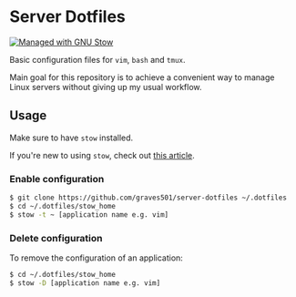 # Server Dotfiles

[![Managed with GNU Stow](https://img.shields.io/badge/Managed%20with-GNU%20Stow-red.svg)](https://www.gnu.org/software/stow/)

Basic configuration files for `vim`, `bash` and `tmux`.

Main goal for this repository is to achieve a convenient way to manage Linux servers without giving up my usual workflow.

## Usage

Make sure to have `stow` installed.

If you're new to using `stow`, check out [this article](https://alexpearce.me/2016/02/managing-dotfiles-with-stow/).

### Enable configuration
```bash
$ git clone https://github.com/graves501/server-dotfiles ~/.dotfiles 
$ cd ~/.dotfiles/stow_home
$ stow -t ~ [application name e.g. vim]
```

### Delete configuration

To remove the configuration of an application:
```bash
$ cd ~/.dotfiles/stow_home
$ stow -D [application name e.g. vim]
```